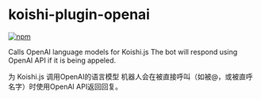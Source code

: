 # koishi-plugin-openai

[![npm](https://img.shields.io/npm/v/koishi-plugin-openai?style=flat-square)](https://www.npmjs.com/package/koishi-plugin-openai)

Calls OpenAI language models for Koishi.js
The bot will respond using OpenAI API if it is being appeled.

为 Koishi.js 调用OpenAI的语言模型
机器人会在被直接呼叫（如被@，或被直呼名字）时使用OpenAI API返回回复。